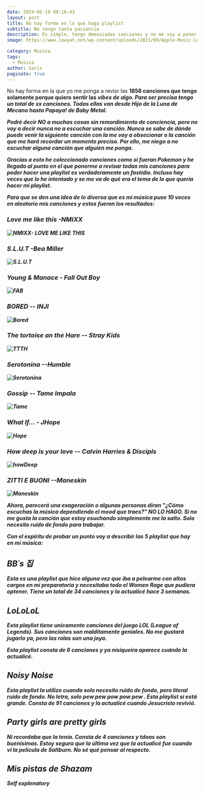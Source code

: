 ```yaml
---
date: 2024-05-19 00:16:43
layout: post
title: No hay forma en la que haga playlist
subtitle: No tengo tanta paciencia 
description: Es simple, tengo demasiadas canciones y no me voy a poner a revisar todas cada vez que quiera hacer una playlist. 
image: https://www.lowyat.net/wp-content/uploads/2021/09/Apple-Music-Logo.jpg

category: Musica
tags:
  - Musica
author: Sarix
paginate: true
---
```


No hay forma en la que yo me ponga a revisr las **1858 <strong>** canciones que tengo solamente porque quiero sentir las *vibes <em>* de algo. Para ser precisa tengo un total de xx canciones. 
Todas ellas van desde Hijo de la Luna de Mecano hasta Papaya! de Baby Metal. 

Podré decir **NO<strong>** a muchas cosas sin remordimiento de conciencia, pero no voy a decir nunca no a escuchar una canción. Nunca se sabe de dónde puede venir la siguiente canción con la me voy a obsecionar o la canción que me hará recordar un momento preciso. Por ello, me niego a no escuchar alguna canción que alguien me ponga. 

Gracias a esto he coleccionado canciones como si fueran Pokemon y he llegado al punto en el que ponerme a revisar todas mis canciones para poder hacer una playlist es verdaderamente un fastidio. Incluso hay veces que lo he intentado y se me va de qué era el tema de lo que quería hacer mi playlist. 
<!--page-->
Para que se den una idea de lo diversa que es mi música puse 10 veces en aleatorio mis canciones y estos fueron los resultados: 

### Love me like this -NMIXX 
![NMIXX- LOVE ME LIKE THIS](https://www.lovinkproject.com/wp-content/uploads/2021/03/14982D24-346E-4F6B-BC15-59DBE078C81F.jpeg)

### S.L.U.T -Bea Miller 
![S.L.U.T](https://i.ytimg.com/vi/Vqiwr6fudeo/maxresdefault.jpg)

### Young & Manace - Fall Out Boy 
![FAB](https://diy-magazine.s3.amazonaws.com/d/diy/Artists/F/Fall-Out-Boy/DIY-71/FOB-4.jpg) 

### BORED -- INJI 
![Bored](https://is2-ssl.mzstatic.com/image/thumb/Music116/v4/bb/fe/f1/bbfef139-b847-fd6c-9e24-54157bf6094d/23UMGIM44527.rgb.jpg/1200x1200bf-60.jpg)

### The tortoise an the Hare -- Stray Kids 
![TTTH](https://www.lyrical-nonsense.com/wp-content/uploads/2020/09/Stray-Kids-IN-LIFE.jpg)

### Serotonina --Humble 
![Serotonina](https://is1-ssl.mzstatic.com/image/thumb/Music126/v4/d2/3f/2a/d23f2a2d-979b-1a96-08d4-753e4b9f3a92/196589939357.jpg/1200x1200bf-60.jpg)

### Gossip -- Tame Impala
![Tame](https://i.pinimg.com/originals/ac/9a/8c/ac9a8c9b86b58c027c256369fb2d5b1d.jpg)

### What If... - JHope
![Hope](https://imgix.bustle.com/uploads/image/2022/7/18/b92ad37a-f99a-4ba4-bc4f-d3fb22d38240-_-j-hope-of-bts_jack-in-the-box_album-cover-artwork.jpg?w=653&fit=crop&crop=faces&auto=format%2Ccompress&q=50&dpr=2)

### How deep is your love -- Calvin Harries & Discipls
![howDeep](https://images.rapgenius.com/25829394b073d0e9d865b00a8f91403d.1000x1000x1.jpg)

### ZITTI E BUONI --Maneskin
![Maneskin](https://static.displate.com/857x1200/displate/2021-08-02/41bf8ef1c2c0ea4a38ce5b5be23b16e8_d23cbb808732678642d336d10381d1e7.jpg)



Ahora, parecerá una exageración o algunas personas diran "¿Cómo escuchas la música dependiendo el mood que traes?" NO LO HAGO. Si no me gusta la canción que estoy esuchando simplemente me la salto. Solo necesito ruido de fondo para trabajar. 

Con el espíritu de probar un punto voy a describir las *5<strong>* playlist que hay en mi música:

## BB´s 집
Esta es una playlist que hice alguna vez que iba a pelearme con altos cargos en mi preparatoria y necesitaba todo el Women Rage que pudiera optener. Tiene un total de 34 canciones y la actualicé hace 3 semanas. 

## LoLoLoL
Esta playlist tiene *unicamente<strong>* canciones del juego LOL (League of Legends). 
Sus canciones son malditamente geniales. No me gustará jugarlo ya, pero las rolas son una joya. 

Esta playlist consta de 6 canciones y ya nisiqueira aparece cuándo la actualicé. 

## Noisy Noise 
Esta playlist la utilizo cuando solo necesito ruido de fondo, pero literal ruido de fondo. No letra, solo *pew pew pow pow pew <em>*. Esta playlist si está grande. Consta de 91 canciones y la actualicé cuando Jesucristo revivió. 

## Party girls are pretty girls
Ni recordaba que la tenía. Consta de 4 canciones y tdoas son buenísimas. Estoy segura que la última vez que la actualicé fue cuando vi la película de Saltburn. No sé qué pensar al respecto. 

## Mis pistas de Shazam

**Self explenatory<strong>**


<!--page-->